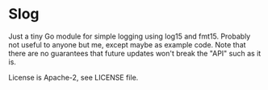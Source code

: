 # Slog

Just a tiny Go module for simple logging using log15 and fmt15. Probably not useful to anyone
but me, except maybe as example code. Note that there are no guarantees that future updates
won't break the "API" such as it is.

License is Apache-2, see LICENSE file.
